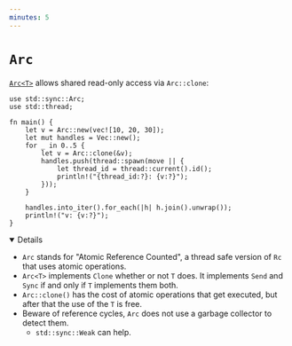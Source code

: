 ```yaml
---
minutes: 5
---
```


# `Arc`

[`Arc<T>`][1] allows shared read-only access via `Arc::clone`:

```rust,editable
use std::sync::Arc;
use std::thread;

fn main() {
    let v = Arc::new(vec![10, 20, 30]);
    let mut handles = Vec::new();
    for _ in 0..5 {
        let v = Arc::clone(&v);
        handles.push(thread::spawn(move || {
            let thread_id = thread::current().id();
            println!("{thread_id:?}: {v:?}");
        }));
    }

    handles.into_iter().for_each(|h| h.join().unwrap());
    println!("v: {v:?}");
}
```

[1]: https://doc.rust-lang.org/std/sync/struct.Arc.html

<details open='true'>

- `Arc` stands for "Atomic Reference Counted", a thread safe version of `Rc`
  that uses atomic operations.
- `Arc<T>` implements `Clone` whether or not `T` does. It implements `Send` and
  `Sync` if and only if `T` implements them both.
- `Arc::clone()` has the cost of atomic operations that get executed, but after
  that the use of the `T` is free.
- Beware of reference cycles, `Arc` does not use a garbage collector to detect
  them.
  - `std::sync::Weak` can help.

</details>
